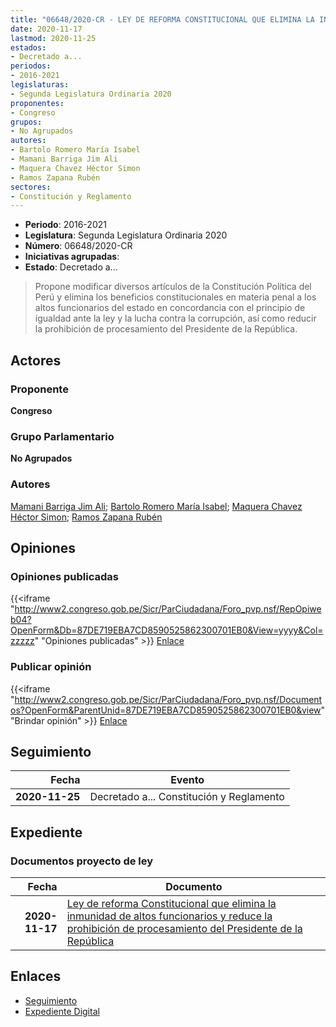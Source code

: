 ```yaml
---
title: "06648/2020-CR - LEY DE REFORMA CONSTITUCIONAL QUE ELIMINA LA INMUNIDAD DE ALTOS FUNCIONARIOS Y REDUCE LA PROHIBICIÓN DE PROCESAMIENTO DEL PRESIDENTE DE LA REPÚBLICA"
date: 2020-11-17
lastmod: 2020-11-25
estados:
- Decretado a...
periodos:
- 2016-2021
legislaturas:
- Segunda Legislatura Ordinaria 2020
proponentes:
- Congreso
grupos:
- No Agrupados
autores:
- Bartolo Romero María Isabel
- Mamani Barriga Jim Ali
- Maquera Chavez Héctor Simon
- Ramos Zapana Rubén
sectores:
- Constitución y Reglamento
---
```

- **Periodo**: 2016-2021
- **Legislatura**: Segunda Legislatura Ordinaria 2020
- **Número**: 06648/2020-CR
- **Iniciativas agrupadas**: 
- **Estado**: Decretado a...

> Propone modificar diversos artículos de la Constitución Política del Perú y elimina los beneficios constitucionales en materia penal a los altos funcionarios del estado en concordancia con el principio de igualdad ante la ley y la lucha contra la corrupción, así como reducir la prohibición de procesamiento del Presidente de la República.


## Actores

### Proponente

**Congreso**

### Grupo Parlamentario

**No Agrupados**

### Autores

[Mamani Barriga Jim Ali](mailto:mailto:jmamani@congreso.gob.pe); [Bartolo Romero María Isabel](mailto:mailto:mbartolo@congreso.gob.pe); [Maquera Chavez Héctor Simon](mailto:mailto:hmaquera@congreso.gob.pe); [Ramos Zapana Rubén](mailto:mailto:rramos@congreso.gob.pe)

## Opiniones

### Opiniones publicadas

{{<iframe "http://www2.congreso.gob.pe/Sicr/ParCiudadana/Foro_pvp.nsf/RepOpiweb04?OpenForm&Db=87DE719EBA7CD8590525862300701EB0&View=yyyy&Col=zzzzz" "Opiniones publicadas" >}}
[Enlace](http://www2.congreso.gob.pe/Sicr/ParCiudadana/Foro_pvp.nsf/RepOpiweb04?OpenForm&Db=87DE719EBA7CD8590525862300701EB0&View=yyyy&Col=zzzzz)

### Publicar opinión

{{<iframe "http://www2.congreso.gob.pe/Sicr/ParCiudadana/Foro_pvp.nsf/Documentos?OpenForm&ParentUnid=87DE719EBA7CD8590525862300701EB0&view" "Brindar opinión" >}}
[Enlace](http://www2.congreso.gob.pe/Sicr/ParCiudadana/Foro_pvp.nsf/Documentos?OpenForm&ParentUnid=87DE719EBA7CD8590525862300701EB0&view)


## Seguimiento

| Fecha | Evento |
|------:|--------|
| **2020-11-25** | Decretado a... Constitución y Reglamento |

## Expediente

### Documentos proyecto de ley

| Fecha | Documento |
|------:|-----------|
| **2020-11-17** | [Ley de reforma Constitucional que elimina la inmunidad de altos funcionarios y reduce la prohibición de procesamiento del Presidente de la República](https://leyes.congreso.gob.pe/Documentos/2016_2021/Proyectos_de_Ley_y_de_Resoluciones_Legislativas/PL0664420201116.pdf) |

## Enlaces

- [Seguimiento](http://www2.congreso.gob.pe/Sicr/TraDocEstProc/CLProLey2016.nsf/f7fff46988ca05b1052578e100829cc7/cf6042e9569d091b052586230073b3f6?OpenDocument)
- [Expediente Digital](http://www2.congreso.gob.pe/Sicr/TraDocEstProc/Expvirt_2011.nsf/visbusqptramdoc1621/06648?opendocument)

